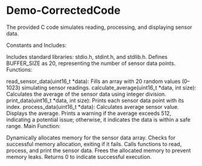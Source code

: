 # Demo-CorrectedCode


The provided C code simulates reading, processing, and displaying sensor data.

Constants and Includes:

Includes standard libraries: stdio.h, stdint.h, and stdlib.h.
Defines BUFFER_SIZE as 20, representing the number of sensor data points.
Functions:

read_sensor_data(uint16_t *data): Fills an array with 20 random values (0–1023) simulating sensor readings.
calculate_average(uint16_t *data, int size): Calculates the average of the sensor data using integer division.
print_data(uint16_t *data, int size): Prints each sensor data point with its index.
process_data(uint16_t *data):
Calculates average sensor value.
Displays the average.
Prints a warning if the average exceeds 512, indicating a potential issue; otherwise, it indicates the data is within a safe range.
Main Function:

Dynamically allocates memory for the sensor data array.
Checks for successful memory allocation, exiting if it fails.
Calls functions to read, process, and print the sensor data.
Frees the allocated memory to prevent memory leaks.
Returns 0 to indicate successful execution.
